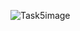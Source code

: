 ![Task5image](https://user-images.githubusercontent.com/60927809/103016438-5ee58880-4585-11eb-859f-12a26b18b7a9.gif)
